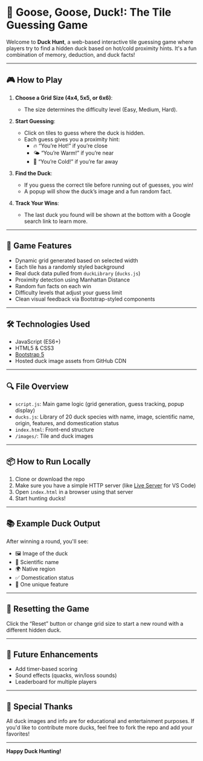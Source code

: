 # 🦆 Goose, Goose, Duck!: The Tile Guessing Game

Welcome to **Duck Hunt**, a web-based interactive tile guessing game where players try to find a hidden duck based on hot/cold proximity hints. It's a fun combination of memory, deduction, and duck facts!

---

## 🎮 How to Play

1. **Choose a Grid Size (4x4, 5x5, or 6x6)**:
   - The size determines the difficulty level (Easy, Medium, Hard).

2. **Start Guessing**:
   - Click on tiles to guess where the duck is hidden.
   - Each guess gives you a proximity hint:
     - 🔥 “You’re Hot!” if you’re close
     - 🌤 “You’re Warm!” if you’re near
     - 🧊 “You’re Cold!” if you’re far away

3. **Find the Duck**:
   - If you guess the correct tile before running out of guesses, you win!
   - A popup will show the duck’s image and a fun random fact.

4. **Track Your Wins**:
   - The last duck you found will be shown at the bottom with a Google search link to learn more.

---

## 🧠 Game Features

- Dynamic grid generated based on selected width
- Each tile has a randomly styled background
- Real duck data pulled from `duckLibrary` (`ducks.js`)
- Proximity detection using Manhattan Distance
- Random fun facts on each win
- Difficulty levels that adjust your guess limit
- Clean visual feedback via Bootstrap-styled components

---

## 🛠️ Technologies Used

- JavaScript (ES6+)
- HTML5 & CSS3
- [Bootstrap 5](https://getbootstrap.com/)
- Hosted duck image assets from GitHub CDN

---

## 🔍 File Overview

- `script.js`: Main game logic (grid generation, guess tracking, popup display)
- `ducks.js`: Library of 20 duck species with name, image, scientific name, origin, features, and domestication status
- `index.html`: Front-end structure
- `/images/`: Tile and duck images

---

## 📦 How to Run Locally

1. Clone or download the repo
2. Make sure you have a simple HTTP server (like [Live Server](https://marketplace.visualstudio.com/items?itemName=ritwickdey.LiveServer) for VS Code)
3. Open `index.html` in a browser using that server
4. Start hunting ducks!

---

## 📚 Example Duck Output

After winning a round, you'll see:

- 🖼 Image of the duck
- 🧬 Scientific name
- 🌍 Native region
- ✅ Domestication status
- 🌟 One unique feature

---

## 🧼 Resetting the Game

Click the “Reset” button or change grid size to start a new round with a different hidden duck.

---

## 👾 Future Enhancements

- Add timer-based scoring
- Sound effects (quacks, win/loss sounds)
- Leaderboard for multiple players

---

## 🦆 Special Thanks

All duck images and info are for educational and entertainment purposes. If you'd like to contribute more ducks, feel free to fork the repo and add your favorites!

---

**Happy Duck Hunting!**
